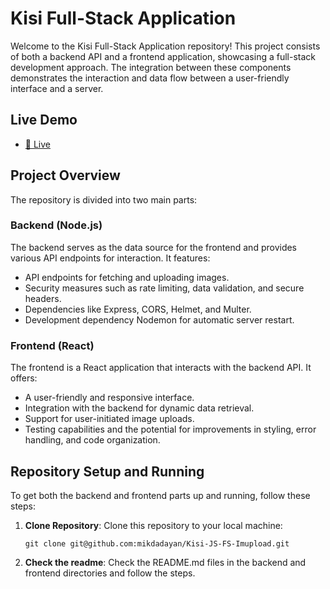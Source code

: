 # Kisi Full-Stack Application

Welcome to the Kisi Full-Stack Application repository! This project consists of both a backend API and a frontend application, showcasing a full-stack development approach. The integration between these components demonstrates the interaction and data flow between a user-friendly interface and a server.

## Live Demo

- [🚀 Live](https://master--spontaneous-biscuit-5d8a1e.netlify.app/)

## Project Overview

The repository is divided into two main parts:

### Backend (Node.js)

The backend serves as the data source for the frontend and provides various API endpoints for interaction. It features:

- API endpoints for fetching and uploading images.
- Security measures such as rate limiting, data validation, and secure headers.
- Dependencies like Express, CORS, Helmet, and Multer.
- Development dependency Nodemon for automatic server restart.

### Frontend (React)

The frontend is a React application that interacts with the backend API. It offers:

- A user-friendly and responsive interface.
- Integration with the backend for dynamic data retrieval.
- Support for user-initiated image uploads.
- Testing capabilities and the potential for improvements in styling, error handling, and code organization.

## Repository Setup and Running

To get both the backend and frontend parts up and running, follow these steps:

1. **Clone Repository**: Clone this repository to your local machine:

   ```shell
   git clone git@github.com:mikdadayan/Kisi-JS-FS-Imupload.git
   ```

2. **Check the readme**: Check the README.md files in the backend and frontend directories and follow the steps.
